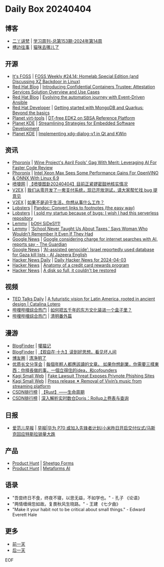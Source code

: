 # Daily Box 20240404

## 博客
- [二丫讲梵](https://wiki.eryajf.net/) | [学习周刊-总第153期-2024年第14周](https://wiki.eryajf.net/pages/dd67ad/)
- [槽边往事](https://www.hecaitou.com/) | [猫咪去哪儿了](https://www.hecaitou.com/2024/04/Where-did-the-cat-go.html)

## 开源
- [It's FOSS](https://itsfoss.com/) | [FOSS Weekly #24.14: Homelab Special Edition (and Discussing XZ Backdoor in Linux)](https://itsfoss.com/newsletter/foss-weekly-24-14/)
- [Red Hat Blog](https://www.redhat.com/en/blog) | [Introducing Confidential Containers Trustee: Attestation Services Solution Overview and Use Cases](https://www.redhat.com/en/blog/introducing-confidential-containers-trustee-attestation-services-solution-overview-and-use-cases)
- [Red Hat Blog](https://www.redhat.com/en/blog) | [Evolving the automation journey with Event-Driven Ansible](https://www.redhat.com/en/blog/evolving-automation-journey-event-driven-ansible)
- [Red Hat Developer](https://developers.redhat.com/) | [Getting started with MongoDB and Quarkus: Beyond the basics](https://developers.redhat.com/articles/2024/04/04/getting-started-mongodb-and-quarkus-beyond-basics)
- [Planet virt-tools](https://planet.virt-tools.org/) | [DT-free EDK2 on SBSA Reference Platform](https://marcin.juszkiewicz.com.pl/2024/04/04/dt-free-edk2-on-sbsa-reference-platform/)
- [Planet KDE](https://planet.kde.org/) | [Streamlining Strategies for Embedded Software Development](https://www.kdab.com/streamlining-strategies-for-embedded-software-development/?utm_source=atom_feed)
- [Planet KDE](https://planet.kde.org/) | [Implementing xdg-dialog-v1 in Qt and KWin](https://blog.david-redondo.de/kde/wayland/qt/2024/04/04/xdg-dialog.html?utm_source=atom_feed)

## 资讯
- [Phoronix](https://www.phoronix.com/) | [Wine Project's April Fools' Gag With Merit: Leveraging AI For Faster Code Review](https://www.phoronix.com/news/Wine-AI-Code-Review)
- [Phoronix](https://www.phoronix.com/) | [Intel Xeon Max Sees Some Performance Gains For OpenVINO & ONNX With Linux 6.9](https://www.phoronix.com/review/linux-69-intel-xeon-max)
- [喷嚏网](http://www.dapenti.com/blog/blog.asp?subjectid=70&name=xilei) | [【喷嚏图卦20240404】目前正紧锣密鼓地核实情况](http://www.dapenti.com/blog/more.asp?name=xilei&id=177843)
- [V2EX](https://www.v2ex.com/) | [我们从零开发了一套支付系统，现已开放测试，请大家帮忙找 bug 提意见](https://www.v2ex.com/t/1029702)
- [V2EX](https://www.v2ex.com/) | [如果不是迫于生活，你想从事什么工作？](https://www.v2ex.com/t/1029673)
- [Lobsters](https://lobste.rs/) | [Pandoc: Convert links to footnotes (the easy way)](https://lobste.rs/s/72ptis/pandoc_convert_links_footnotes_easy_way)
- [Lobsters](https://lobste.rs/) | [I sold my startup because of bugs: I wish I had this serverless repository](https://lobste.rs/s/o13uop/i_sold_my_startup_because_bugs_i_wish_i_had)
- [Lemmy](https://lemmy.world/?dataType=Post&listingType=All&page=1&sort=TopDay) | [bOtH SiDeS!!1!](https://i.imgur.com/4aZCP8S.jpeg)
- [Lemmy](https://lemmy.world/?dataType=Post&listingType=All&page=1&sort=TopDay) | [‘School Never Taught Us About Taxes,&#x27; Says Woman Who Wouldn’t Remember It Even If They Had](https://reductress.com/post/school-never-taught-us-about-taxes-says-woman-who-wouldnt-remember-it-even-if-they-had/)
- [Google News](https://news.google.com/topics/CAAqJggKIiBDQkFTRWdvSUwyMHZNRGRqTVhZU0FtVnVHZ0pWVXlnQVAB/sections/CAQiQ0NCQVNMQW9JTDIwdk1EZGpNWFlTQW1WdUdnSlZVeUlOQ0FRYUNRb0hMMjB2TUcxcmVpb0pFZ2N2YlM4d2JXdDZLQUEqKggAKiYICiIgQ0JBU0Vnb0lMMjB2TURkak1YWVNBbVZ1R2dKVlV5Z0FQAVAB) | [Google considering charge for internet searches with AI, reports say - The Guardian](https://news.google.com/rss/articles/CBMicWh0dHBzOi8vd3d3LnRoZWd1YXJkaWFuLmNvbS90ZWNobm9sb2d5LzIwMjQvYXByLzA0L2dvb2dsZS1zZXQtdG8tY2hhcmdlLWZvci1pbnRlcm5ldC1zZWFyY2hlcy13aXRoLWFpLXJlcG9ydHMtc2F50gFxaHR0cHM6Ly9hbXAudGhlZ3VhcmRpYW4uY29tL3RlY2hub2xvZ3kvMjAyNC9hcHIvMDQvZ29vZ2xlLXNldC10by1jaGFyZ2UtZm9yLWludGVybmV0LXNlYXJjaGVzLXdpdGgtYWktcmVwb3J0cy1zYXk?oc=5)
- [Google News](https://news.google.com/topics/CAAqJggKIiBDQkFTRWdvSUwyMHZNRGRqTVhZU0FtVnVHZ0pWVXlnQVAB/sections/CAQiQ0NCQVNMQW9JTDIwdk1EZGpNWFlTQW1WdUdnSlZVeUlOQ0FRYUNRb0hMMjB2TUcxcmVpb0pFZ2N2YlM4d2JXdDZLQUEqKggAKiYICiIgQ0JBU0Vnb0lMMjB2TURkak1YWVNBbVZ1R2dKVlV5Z0FQAVAB) | [‘AI-assisted genocide’: Israel reportedly used database for Gaza kill lists - Al Jazeera English](https://news.google.com/rss/articles/CBMicGh0dHBzOi8vd3d3LmFsamF6ZWVyYS5jb20vbmV3cy8yMDI0LzQvNC9haS1hc3Npc3RlZC1nZW5vY2lkZS1pc3JhZWwtcmVwb3J0ZWRseS11c2VkLWRhdGFiYXNlLWZvci1nYXphLWtpbGwtbGlzdHPSAXRodHRwczovL3d3dy5hbGphemVlcmEuY29tL2FtcC9uZXdzLzIwMjQvNC80L2FpLWFzc2lzdGVkLWdlbm9jaWRlLWlzcmFlbC1yZXBvcnRlZGx5LXVzZWQtZGF0YWJhc2UtZm9yLWdhemEta2lsbC1saXN0cw?oc=5)
- [Hacker News Daily](https://www.daemonology.net/hn-daily/) | [Daily Hacker News for 2024-04-03](https://www.daemonology.net/hn-daily/2024-04-03.html)
- [Hacker News](https://news.ycombinator.com/front) | [Anatomy of a credit card rewards program](https://news.ycombinator.com/item?id=39928604)
- [Hacker News](https://news.ycombinator.com/front) | [A disk so full, it couldn't be restored](https://news.ycombinator.com/item?id=39925186)

## 视频
- [TED Talks Daily](https://www.ted.com/talks) | [A futuristic vision for Latin America, rooted in ancient design | Catalina Lotero](https://www.ted.com/talks/catalina_lotero_a_futuristic_vision_for_latin_america_rooted_in_ancient_design?rss)
- [哔哩哔哩综合热门](https://www.bilibili.com/v/popular/all/) | [如何把五千年的东方文化装进一个盒子里？](https://b23.tv/BV1Br42147ZA)
- [哔哩哔哩综合热门](https://www.bilibili.com/v/popular/all/) | [清明番外篇](https://b23.tv/BV1Hx421U7N4)

## 漫游
- [BlogFinder](https://bf.zzxworld.com/) | [噶猫记](https://xingbianren.cn/post/197.html?utm_source=blogfinder)
- [BlogFinder](https://bf.zzxworld.com/) | [【观自在·十九】读到好思想，看见坏人间](http://www.qncd.com/?p=9263&utm_source=blogfinder)
- [博友圈](https://www.boyouquan.com/home) | [清净明了](https://www.boyouquan.com/go?from=feed&link=https%3A%2F%2Fwww.xiangshitan.com%2Fpost%2F768.html)
- [优质长文分享会](https://m.okjike.com/topics/56d2fabe7cb3331100467e2b) | [每個年輕人都應該讀的文章。 如果你想創業，你需要三樣東西：你擅長做的事，一個立得住的idea，和cofounders](https://m.okjike.com/originalPosts/660e795538849f879fe7ab50)
- [Kagi Small Web](https://kagi.com/smallweb) | [Fake Lawsuit Threat Exposes Privnote Phishing Sites](https://krebsonsecurity.com/2024/04/fake-lawsuit-threat-exposes-privnote-phishing-sites/)
- [Kagi Small Web](https://kagi.com/smallweb) | [Press release ✦ Removal of  Vivin’s music from streaming platform](https://vi.vin/updates/music-removal/)
- [CSDN排行榜](https://blog.csdn.net/rank/list) | [【Rust】——生命周期](https://blog.csdn.net/shsjssnn/article/details/136372569)
- [CSDN排行榜](https://blog.csdn.net/rank/list) | [深入解析实时数仓Doris：Rollup上卷表与查询](https://blog.csdn.net/qq_26664043/article/details/137211284)

## 日报
- [爱范儿早报](https://www.ifanr.com/category/ifanrnews) | [早报|华为 P70 或加入先锋者计划/小米昨日开启交付仪式/马斯克回应特斯拉销量大跌](https://www.ifanr.com/1580114)

## 产品
- [Product Hunt](https://www.producthunt.com) | [Sheetgo Forms](https://www.producthunt.com/posts/sheetgo-forms)
- [Product Hunt](https://www.producthunt.com) | [Metaforms AI](https://www.producthunt.com/posts/metaforms-ai)

## 语录
- "吾尝终日不食，终夜不寝，以思无益，不如学也。" - 孔子 《论语》
- "两情缠绵忽如故。复畏秋风生晓路。" - 王建 《七夕曲》
- "Make it your habit not to be critical about small things." - Edward Everett Hale

## 更多
- [前一天](daily-box-20240403.md)
- [后一天](daily-box-20240405.md)

EOF